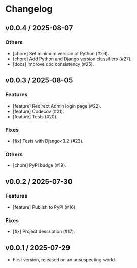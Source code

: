 # Changelog

## v0.0.4 / 2025-08-07

### Others

- [chore] Set minimum version of Python (#26).
- [chore] Add Python and Django version classifiers (#27).
- [docs] Improve doc consistency (#25).

## v0.0.3 / 2025-08-05

### Features

- [feature] Redirect Admin login page (#22).
- [feature] Codecov (#21).
- [feature] Tests (#20).

### Fixes

- [fix] Tests with Django<3.2 (#23).

### Others

- [chore] PyPI badge (#19).

## v0.0.2 / 2025-07-30

### Features

- [feature] Publish to PyPi (#16).

### Fixes

- [fix] Project description (#17).

## v0.0.1 / 2025-07-29

- First version, released on an unsuspecting world.
